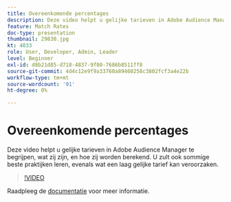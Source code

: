 ```yaml
---
title: Overeenkomende percentages
description: Deze video helpt u gelijke tarieven in Adobe Audience Manager te begrijpen, wat zij zijn, en hoe zij worden berekend. U zult ook sommige beste praktijken leren, evenals wat een laag gelijke tarief kan veroorzaken.
feature: Match Rates
doc-type: presentation
thumbnail: 29830.jpg
kt: 4033
role: User, Developer, Admin, Leader
level: Beginner
exl-id: d8b21d85-d718-4837-9f80-7686b8511ff8
source-git-commit: 4d4c12e9f9a33760a89460258c3802fcf3a4e22b
workflow-type: tm+mt
source-wordcount: '91'
ht-degree: 0%

---
```


# Overeenkomende percentages

Deze video helpt u gelijke tarieven in Adobe Audience Manager te begrijpen, wat zij zijn, en hoe zij worden berekend. U zult ook sommige beste praktijken leren, evenals wat een laag gelijke tarief kan veroorzaken.

>[!VIDEO](https://video.tv.adobe.com/v/29830/?quality=12)

Raadpleeg de [documentatie](https://experienceleague.adobe.com/docs/audience-manager/user-guide/features/addressable-audiences.html) voor meer informatie.
